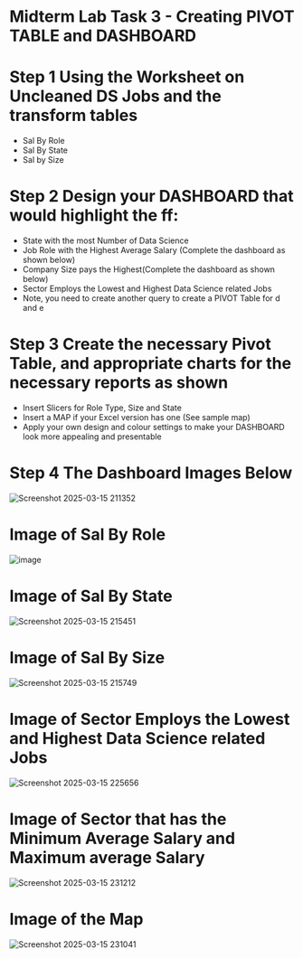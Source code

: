 # Midterm Lab Task 3 - Creating PIVOT TABLE and DASHBOARD

# Step 1 Using the Worksheet on Uncleaned DS Jobs and the transform tables
- Sal By Role
- Sal By State
- Sal by Size

# Step 2 Design your DASHBOARD that would highlight the ff:
- State with the most Number of Data Science
- Job Role with the Highest Average Salary (Complete the dashboard as shown below)
- Company Size pays the Highest(Complete the dashboard as shown below)
- Sector Employs the Lowest and Highest Data Science related Jobs
- Note, you need to create another query to create a PIVOT Table for d and e

# Step 3 Create the necessary Pivot Table, and appropriate charts for the necessary reports as shown
- Insert Slicers for Role Type, Size and State
- Insert a MAP if your Excel version has one (See sample map)
- Apply your own design and colour settings to make your DASHBOARD look more
appealing and presentable

# Step 4 The Dashboard Images Below
![Screenshot 2025-03-15 211352](https://github.com/user-attachments/assets/0aff8b32-13e3-4429-a04d-08660c6ad7bc)

# Image of Sal By Role
![image](https://github.com/user-attachments/assets/3f969a44-8e91-43a8-836f-5bf733f05fd3)

# Image of Sal By State
![Screenshot 2025-03-15 215451](https://github.com/user-attachments/assets/7f81a704-d827-48f4-89f0-4d7883dcb749)

# Image of Sal By Size
![Screenshot 2025-03-15 215749](https://github.com/user-attachments/assets/f72eb6e1-e637-4fda-bf2c-9112621f2799)

# Image of Sector Employs the Lowest and Highest Data Science related Jobs
![Screenshot 2025-03-15 225656](https://github.com/user-attachments/assets/6ae96601-4a0f-401b-b180-570248e68933)

# Image of Sector that has the Minimum Average Salary and Maximum average Salary
![Screenshot 2025-03-15 231212](https://github.com/user-attachments/assets/781b6dc8-c16e-46cd-8801-7289aefccf4f)

# Image of the Map
![Screenshot 2025-03-15 231041](https://github.com/user-attachments/assets/6aa0d25c-0d38-4d60-bc33-db18a80fcae9)





